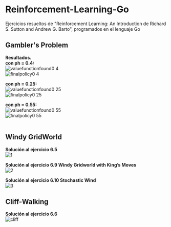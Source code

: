 # Reinforcement-Learning-Go
Ejercicios resueltos de "Reinforcement Learning: An Introduction de Richard S. Sutton and Andrew G. Barto", programados en el lenguaje Go

## Gambler's Problem
**Resultados.<br />**
**con ph = 0.4:<br />** 
![valuefunctionfound0 4](https://user-images.githubusercontent.com/6053293/38634397-3ada7b44-3d77-11e8-91a0-0b4412a396b3.png)<br />
![finalpolicy0 4](https://user-images.githubusercontent.com/6053293/38634432-534fde9e-3d77-11e8-9bda-455114862e25.png)<br />

**con ph = 0.25:<br />**
![valuefunctionfound0 25](https://user-images.githubusercontent.com/6053293/38634474-6e839778-3d77-11e8-9f71-a33ee0a080c7.png)<br />
![finalpolicy0 25](https://user-images.githubusercontent.com/6053293/38634472-6dc8f878-3d77-11e8-9522-cb7073d610a6.png)<br />

**con ph = 0.55:<br />**
![valuefunctionfound0 55](https://user-images.githubusercontent.com/6053293/38634536-9b75ed9e-3d77-11e8-9d34-184242c87dcd.png)<br />
![finalpolicy0 55](https://user-images.githubusercontent.com/6053293/38634535-9b5a82c0-3d77-11e8-9fe2-5f096ab16e3d.png)<br /><br />

## Windy GridWorld
**Solución al ejercicio 6.5 <br />**
![1](https://user-images.githubusercontent.com/6053293/38638664-d946fa4e-3d83-11e8-90ad-33535556e3d9.png)<br />

**Solución al ejercicio 6.9 Windy Gridworld with King’s Moves <br />**
![2](https://user-images.githubusercontent.com/6053293/38638726-051e5a40-3d84-11e8-816a-a1796d9b593a.png)<br />

**Solución al ejercicio 6.10 Stochastic Wind <br />**
![3](https://user-images.githubusercontent.com/6053293/38638785-2ca1db32-3d84-11e8-96e8-b7b5e5e89303.png)<br />

## Cliff-Walking
**Solución al ejercicio 6.6 <br />**
![cliff](https://user-images.githubusercontent.com/6053293/38638533-6c98b59a-3d83-11e8-82b7-d8561233d0ac.png) <br />





